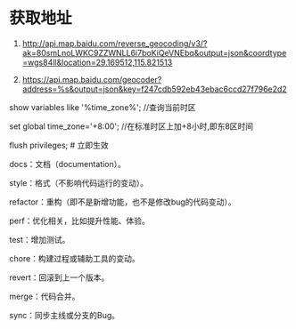 # 获取地址

1. http://api.map.baidu.com/reverse_geocoding/v3/?ak=80smLnoLWKC9ZZWNLL6i7boKiQeVNEbq&output=json&coordtype=wgs84ll&location=29.169512,115.821513

2. https://api.map.baidu.com/geocoder?address=%s&output=json&key=f247cdb592eb43ebac6ccd27f796e2d2

<!-- https://github.com/robfig/cron -->

show variables like '%time_zone%'; //查询当前时区

set global time_zone='+8:00';  //在标准时区上加+8小时,即东8区时间

flush privileges; # 立即生效

docs：文档（documentation）。

style：格式（不影响代码运行的变动）。

refactor：重构（即不是新增功能，也不是修改bug的代码变动）。

perf：优化相关，比如提升性能、体验。

test：增加测试。

chore：构建过程或辅助工具的变动。

revert：回滚到上一个版本。

merge：代码合并。

sync：同步主线或分支的Bug。